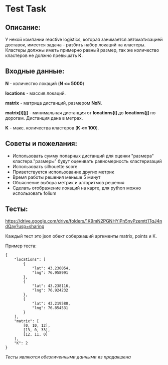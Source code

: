# Test Task

## __Описание__:
У некой компании reactive logistics, которая занимается автоматизацией доставок, имеется задача - разбить набор локаций на кластеры. Кластеры должны иметь примерно равный размер, так же количество кластеров не должно превышать __K__.

## __Входные данные__:
__N__ - количестко локаций (__N <= 5000__)

__locations__ - массив локаций.

__matrix__ - матрица дистанций, размером __NxN__. 

__matrix[i][j]__ - минимальная дистанция от __locations[i]__ до __locations[j]__ по дорогам. Дистанция дана в метрах.

__K__ - макс. количества кластеров (__K <= 100__).

## __Советы и пожелания__:
- Использовать сумму попарных дистанций для оценки "размера" кластера."размеры" будут оценивать равномерность кластеризаций
- Использовать silhouette score
- Приветствуется использование других метрик
- Время работы решения меньше 5 минут
- Объяснение выбора метрик и алгоритмов решения
- Сделать отображение локаций на карте, для python можно использовать folium

## __Тесты__:
https://drive.google.com/drive/folders/1K9mN2PGNHYiPn5nvPzemtt1TqJ4ndQay?usp=sharing

Каждый тест это json обект собержаший аргкменты matrix, points и K.

Пример теста:
~~~
{
    "locations": [
        {
            "lat": 43.236054,
            "lng": 76.958991
        },
        {
            "lat": 43.238116,
            "lng": 76.924232
        },
        {
            "lat": 43.219580,
            "lng": 76.854531
        }
    ],
    "matrix": [
        [0, 10, 12], 
        [13, 0, 33],
        [12, 11, 0]
    ],
    "K": 2
}
~~~
_Тесты являются обезличенными данными из продакшена_